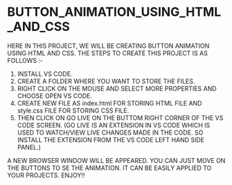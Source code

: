 # BUTTON_ANIMATION_USING_HTML_AND_CSS

HERE IN THIS PROJECT, WE WILL BE CREATING BUTTON ANIMATION USING HTML AND CSS. THE STEPS TO CREATE THIS PROJECT IS AS FOLLOWS :-
1) INSTALL VS CODE.
2) CREATE A FOLDER WHERE YOU WANT TO STORE THE FILES.
3) RIGHT CLICK ON THE MOUSE AND SELECT MORE PROPERTIES AND CHOOSE OPEN VS CODE.
4) CREATE NEW FILE AS index.html FOR STORING HTML FILE AND style.css FILE FOR STORING CSS FILE.
5) THEN CLICK ON GO LIVE ON THE BUTTOM RIGHT CORNER OF THE VS CODE SCREEN. (GO LIVE IS AN EXTENSION IN VS CODE WHICH IS USED TO WATCH/VIEW LIVE CHANGES MADE IN THE CODE. SO INSTALL THE EXTENSION FROM THE VS CODE LEFT HAND SIDE PANEL.)

A NEW BROWSER WINDOW WILL BE APPEARED. YOU CAN JUST MOVE ON THE BUTTONS TO SE THE ANIMATION.
IT CAN BE EASILY APPLIED TO YOUR PROJECTS. ENJOY!!
